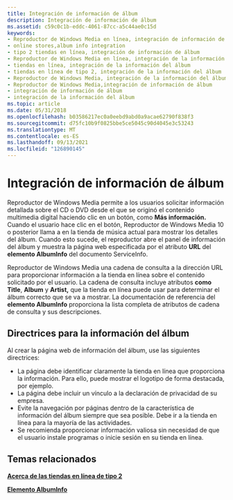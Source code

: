 ```yaml
---
title: Integración de información de álbum
description: Integración de información de álbum
ms.assetid: c59c0c1b-eddc-4061-87cc-a5c44ae0c15d
keywords:
- Reproductor de Windows Media en línea, integración de información de álbum
- online stores,album info integration
- tipo 2 tiendas en línea, integración de información de álbum
- Reproductor de Windows Media en línea, integración de la información del álbum
- tiendas en línea, integración de la información del álbum
- tiendas en línea de tipo 2, integración de la información del álbum
- Reproductor de Windows Media, integración de la información del álbum
- Reproductor de Windows Media,integración de información de álbum
- integración de información de álbum
- integración de la información del álbum
ms.topic: article
ms.date: 05/31/2018
ms.openlocfilehash: b03586217ec0a0eebd9abd0a9acae62790f838f3
ms.sourcegitcommit: d75fc10b9f0825bbe5ce5045c90d4045e3c53243
ms.translationtype: MT
ms.contentlocale: es-ES
ms.lasthandoff: 09/13/2021
ms.locfileid: "126890145"
---
```

# <a name="album-info-integration"></a>Integración de información de álbum

Reproductor de Windows Media permite a los usuarios solicitar información detallada sobre el CD o DVD desde el que se originó el contenido multimedia digital haciendo clic en un botón, como **Más información.** Cuando el usuario hace clic en el botón, Reproductor de Windows Media 10 o posterior llama a en la tienda de música actual para mostrar los detalles del álbum. Cuando esto sucede, el reproductor abre el panel de información del álbum y muestra la página web especificada por el atributo **URL** del **elemento AlbumInfo** del documento ServiceInfo.

Reproductor de Windows Media una cadena de consulta a la dirección URL para proporcionar información a la tienda en línea sobre el contenido solicitado por el usuario. La cadena de consulta incluye atributos **como Title**, **Album** y **Artist,** que la tienda en línea puede usar para determinar el álbum correcto que se va a mostrar. La documentación de referencia del **elemento AlbumInfo** proporciona la lista completa de atributos de cadena de consulta y sus descripciones.

## <a name="guidelines-for-album-info"></a>Directrices para la información del álbum

Al crear la página web de información del álbum, use las siguientes directrices:

-   La página debe identificar claramente la tienda en línea que proporciona la información. Para ello, puede mostrar el logotipo de forma destacada, por ejemplo.
-   La página debe incluir un vínculo a la declaración de privacidad de su empresa.
-   Evite la navegación por páginas dentro de la característica de información del álbum siempre que sea posible. Debe ir a la tienda en línea para la mayoría de las actividades.
-   Se recomienda proporcionar información valiosa sin necesidad de que el usuario instale programas o inicie sesión en su tienda en línea.

## <a name="related-topics"></a>Temas relacionados

<dl> <dt>

[**Acerca de las tiendas en línea de tipo 2**](about-type-2-online-stores.md)
</dt> <dt>

[**Elemento AlbumInfo**](albuminfo-element.md)
</dt> </dl>

 

 




